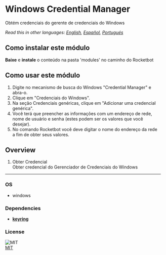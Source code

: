 # Windows Credential Manager
  
Obtém credenciais do gerente de credenciais do Windows

*Read this in other languages: [English](README.md), [Español](README.es.md), [Portugués](README.pr.md)*

## Como instalar este módulo
  
__Baixe__ e __instale__ o conteúdo na pasta 'modules' no caminho do Rocketbot  


## Como usar este módulo
1. Digite no mecanismo de busca do Windows "Credential Manager" e abra-o.
2. Clique em "Credenciais do Windows".
3. Na seção Credenciais genéricas, clique em "Adicionar uma credencial genérica".
4. Você terá que preencher as informações com um endereço de rede, nome de usuário e senha (estes podem ser os valores que você desejar).
5. No comando Rocketbot você deve digitar o nome do endereço da rede a fim de obter seus valores.


## Overview


1. Obter Credencial  
Obter credencial do Gerenciador de Credenciais do Windows  


----
### OS

- windows

### Dependencies
- [**keyring**](https://pypi.org/project/keyring/)
### License
  
![MIT](https://camo.githubusercontent.com/107590fac8cbd65071396bb4d04040f76cde5bde/687474703a2f2f696d672e736869656c64732e696f2f3a6c6963656e73652d6d69742d626c75652e7376673f7374796c653d666c61742d737175617265)  
[MIT](http://opensource.org/licenses/mit-license.ph)